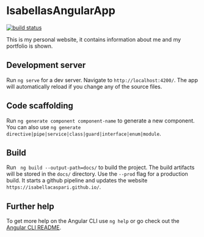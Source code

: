 # IsabellasAngularApp
[![build status](https://github.com/coryrylan/angular-github-actions/workflows/Build/badge.svg)](https://github.com/IsabellaCaspari/isabellas-angular-app/actions)

This is my personal website, it contains information about me and my portfolio is shown.



## Development server

Run `ng serve` for a dev server. Navigate to `http://localhost:4200/`. The app will automatically reload if you change any of the source files.

## Code scaffolding

Run `ng generate component component-name` to generate a new component. You can also use `ng generate directive|pipe|service|class|guard|interface|enum|module`.

## Build

Run ` ng build --output-path=docs/` to build the project. The build artifacts will be stored in the `docs/` directory. Use the `--prod` flag for a production build.
It starts a github pipeline and updates the website `https://isabellacaspari.github.io/`.

## Further help

To get more help on the Angular CLI use `ng help` or go check out the [Angular CLI README](https://github.com/angular/angular-cli/blob/master/README.md).

